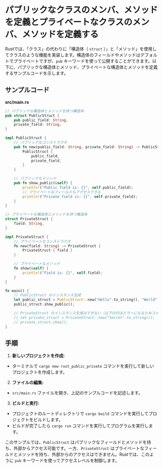 # パブリックなクラスのメンバ、メソッドを定義とプライベートなクラスのメンバ、メソッドを定義する

Rustでは、「クラス」の代わりに「構造体（ `struct` ）」と「メソッド」を使用してクラスのような機能を実装します。構造体のフィールドやメソッドはデフォルトでプライベートですが、`pub` キーワードを使って公開することができます。以下に、パブリックな構造体とメソッド、プライベートな構造体とメソッドを定義するサンプルコードを示します。

## サンプルコード
**src/main.rs**
```rust
// パブリックな構造体とメソッドを持つ構造体
pub struct PublicStruct {
    pub public_field: String,
    private_field: String,
}

impl PublicStruct {
    // パブリックなコンストラクタ
    pub fn new(public_field: String, private_field: String) -> PublicStruct {
        PublicStruct {
            public_field,
            private_field,
        }
    }

    // パブリックなメソッド
    pub fn show_public(&self) {
        println!("Public field is: {}", self.public_field);
        // プライベートなフィールドもアクセスできる
        println!("Private field is: {}", self.private_field);
    }
}

// プライベートな構造体とメソッドを持つ構造体
struct PrivateStruct {
    field: String,
}

impl PrivateStruct {
    // プライベートなコンストラクタ
    fn new(field: String) -> PrivateStruct {
        PrivateStruct { field }
    }

    // プライベートなメソッド
    fn show(&self) {
        println!("Field is: {}", self.field);
    }
}

fn main() {
    // PublicStruct のインスタンス生成
    let public_struct = PublicStruct::new("Hello".to_string(), "World".to_string());
    public_struct.show_public();

    // PrivateStruct のインスタンス生成はできない（以下の行はエラーになるためコメントアウト）
    // let private_struct = PrivateStruct::new("Secret".to_string());
    // private_struct.show();
}
```

## 手順
1. **新しいプロジェクトを作成:**
- ターミナルで `cargo new rust_public_private` コマンドを実行して新しいプロジェクトを作成します。

2. **ファイルの編集:**
- `src/main.rs` ファイルを開き、上記のサンプルコードを記述します。

3. **ビルドと実行:**
- プロジェクトのルートディレクトリで `cargo build` コマンドを実行してプロジェクトをビルドします。
- ビルドが完了したら `cargo run` コマンドを実行してプログラムを実行します。

このサンプルでは、`PublicStruct` はパブリックなフィールドとメソッドを持ち、外部からアクセス可能です。一方、`PrivateStruct` はプライベートなフィールドとメソッドを持ち、外部からのアクセスはできません。Rustでは、このように `pub` キーワードを使ってアクセスレベルを制御します。

